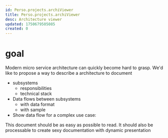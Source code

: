 ```yaml
---
id: Perso.projects.archiViewer
title: Perso.projects.archiViewer
desc: Architecture viewer
updated: 1750679505085
created: 0
---
```

# goal

Modern micro service architecture can quickly become hard to grasp.
We'd like to propose a way to describe a architecture to document
 - subsystems 
     - responsibilities
     - technical stack
 - Data flows between subsystems 
     - with data format
     - with sample
- Show data flow for a complex use case: 

This document should be as easy as possible to read. It should also be processable to create sexy documentation with dynamic presentation 




